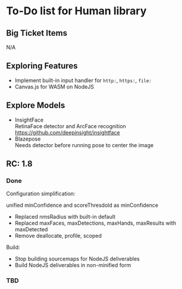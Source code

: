 # To-Do list for Human library

## Big Ticket Items

N/A

## Exploring Features

- Implement built-in input handler for `http:`, `https:`, `file:`
- Canvas.js for WASM on NodeJS

## Explore Models

- InsightFace  
  RetinaFace detector and ArcFace recognition  
  <https://github.com/deepinsight/insightface>  
- Blazepose  
  Needs detector before running pose to center the image

## RC: 1.8

### Done

Configuration simplification:

unified minConfidence and scoreThresdold as minConfidence
- Replaced nmsRadius with built-in default
- Replaced maxFaces, maxDetections, maxHands, maxResults with maxDetected
- Remove deallocate, profile, scoped

Build:

- Stop building sourcemaps for NodeJS deliverables
- Build NodeJS deliverables in non-minified form

### TBD
